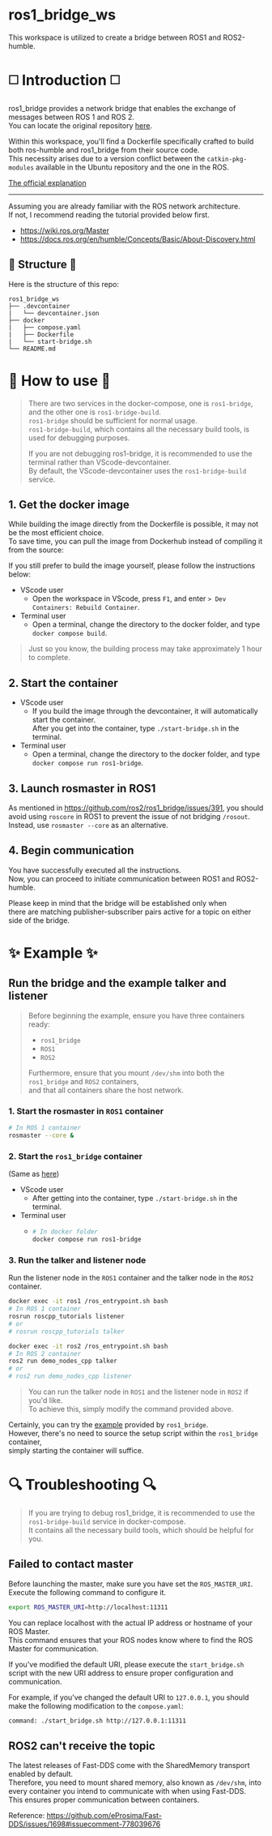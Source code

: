 # ros1_bridge_ws

This workspace is utilized to create a bridge between ROS1 and ROS2-humble.

# ◻️ Introduction ◻️

ros1_bridge provides a network bridge that enables the exchange of messages between ROS 1 and ROS 2.  
You can locate the original repository [here](https://github.com/ros2/ros1_bridge).

Within this workspace, you'll find a Dockerfile specifically crafted to build both ros-humble and ros1_bridge from their source code.  
This necessity arises due to a version conflict between the `catkin-pkg-modules` available in the Ubuntu repository and the one in the ROS. 

[The official explanation](https://docs.ros.org/en/humble/How-To-Guides/Using-ros1_bridge-Jammy-upstream.html#ros-2-via-debian-packages)

---

Assuming you are already familiar with the ROS network architecture.  
If not, I recommend reading the tutorial provided below first.  

- https://wiki.ros.org/Master
- https://docs.ros.org/en/humble/Concepts/Basic/About-Discovery.html

## 🌱 Structure 🌱

Here is the structure of this repo:

```
ros1_bridge_ws
├── .devcontainer
|   └── devcontainer.json
├── docker
|   ├── compose.yaml
|   ├── Dockerfile
|   └── start-bridge.sh
└── README.md
```

# 🚩 How to use 🚩

> There are two services in the docker-compose, one is `ros1-bridge`, and the other one is `ros1-bridge-build`.  
> `ros1-bridge` should be sufficient for normal usage.  
> `ros1-bridge-build`, which contains all the necessary build tools, is used for debugging purposes.  
> 
> If you are not debugging ros1-bridge, it is recommended to use the terminal rather than VScode-devcontainer.  
> By default, the VScode-devcontainer uses the `ros1-bridge-build` service.

## 1. Get the docker image

While building the image directly from the Dockerfile is possible, it may not be the most efficient choice.  
To save time, you can pull the image from Dockerhub instead of compiling it from the source:

If you still prefer to build the image yourself, please follow the instructions below:

- VScode user
  - Open the workspace in VScode, press `F1`, and enter `> Dev Containers: Rebuild Container`. 
- Terminal user
  - Open a terminal, change the directory to the docker folder, and type `docker compose build`.
 
> Just so you know, the building process may take approximately 1 hour to complete.

## 2. Start the container

- VScode user
  - If you build the image through the devcontainer, it will automatically start the container.  
    After you get into the container, type `./start-bridge.sh` in the terminal.
- Terminal user
  - Open a terminal, change the directory to the docker folder, and type `docker compose run ros1-bridge`.

## 3. Launch rosmaster in ROS1

As mentioned in https://github.com/ros2/ros1_bridge/issues/391, you should avoid using `roscore` in ROS1 to prevent the issue of not bridging `/rosout`.  
Instead, use `rosmaster --core` as an alternative.

## 4. Begin communication

You have successfully executed all the instructions.  
Now, you can proceed to initiate communication between ROS1 and ROS2-humble.

Please keep in mind that the bridge will be established only when  
there are matching publisher-subscriber pairs active for a topic on either side of the bridge.

# ✨ Example ✨

## Run the bridge and the example talker and listener

> Before beginning the example, ensure you have three containers ready:
> 
> - `ros1_bridge`
> - `ROS1`
> - `ROS2`
>   
> Furthermore, ensure that you mount `/dev/shm` into both the `ros1_bridge` and `ROS2` containers,  
> and that all containers share the host network.

### 1. Start the rosmaster in `ROS1` container

```bash
# In ROS 1 container
rosmaster --core &
```

### 2. Start the `ros1_bridge` container

(Same as [here](#2-start-the-container))

- VScode user
  - After getting into the container, type `./start-bridge.sh` in the terminal.
- Terminal user
  - ```bash
    # In docker folder
    docker compose run ros1-bridge
    ```

### 3. Run the talker and listener node

Run the listener node in the `ROS1` container and the talker node in the `ROS2` container.

```bash
docker exec -it ros1 /ros_entrypoint.sh bash
# In ROS 1 container
rosrun roscpp_tutorials listener
# or
# rosrun roscpp_tutorials talker
```

```bash
docker exec -it ros2 /ros_entrypoint.sh bash
# In ROS 2 container
ros2 run demo_nodes_cpp talker
# or
# ros2 run demo_nodes_cpp listener
```

> You can run the talker node in `ROS1` and the listener node in `ROS2` if you'd like.  
> To achieve this, simply modify the command provided above.

Certainly, you can try the [example](https://github.com/ros2/ros1_bridge#example-1-run-the-bridge-and-the-example-talker-and-listener) provided by `ros1_bridge`.  
However, there's no need to source the setup script within the `ros1_bridge` container,  
simply starting the container will suffice.

# 🔍 Troubleshooting 🔍

> If you are trying to debug ros1_bridge, it is recommended to use the `ros1-bridge-build` service in docker-compose.  
> It contains all the necessary build tools, which should be helpful for you.

## Failed to contact master

Before launching the master, make sure you have set the `ROS_MASTER_URI`.  
Execute the following command to configure it.

```bash
export ROS_MASTER_URI=http://localhost:11311
```

You can replace localhost with the actual IP address or hostname of your ROS Master.  
This command ensures that your ROS nodes know where to find the ROS Master for communication.

If you've modified the default URI, please execute the `start_bridge.sh` script with the new URI address to ensure proper configuration and communication.

For example, if you've changed the default URI to `127.0.0.1`, you should make the following modification to the `compose.yaml`:

```bash
command: ./start_bridge.sh http://127.0.0.1:11311
```

## ROS2 can't receive the topic

The latest releases of Fast-DDS come with the SharedMemory transport enabled by default.  
Therefore, you need to mount shared memory, also known as `/dev/shm`, into every container you intend to communicate with when using Fast-DDS.  
This ensures proper communication between containers.

Reference: https://github.com/eProsima/Fast-DDS/issues/1698#issuecomment-778039676
